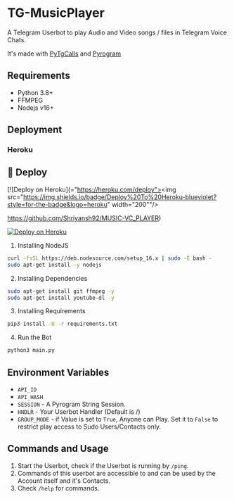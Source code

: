 # TG-MusicPlayer
A Telegram Userbot to play Audio and Video songs / files in Telegram Voice Chats.

It's made with [PyTgCalls](https://github.com/pytgcalls/pytgcalls) and [Pyrogram](https://github.com/pyrogram/pyrogram)


## Requirements
- Python 3.8+
- FFMPEG
- Nodejs v16+


## Deployment

### Heroku
## 🚀 <a name="deploy"></a>Deploy


[![Deploy on Heroku](="https://heroku.com/deploy"><img src="https://img.shields.io/badge/Deploy%20To%20Heroku-blueviolet?style=for-the-badge&logo=heroku" width="200""/></a></p>https://github.com/Shriyansh92/MUSIC-VC_PLAYER)


[![Deploy on Heroku](https://www.herokucdn.com/deploy/button.svg)](https://heroku.com/deploy?template=https://github.com/Shriyansh92/VC-USERMUSIC)


1) Installing NodeJS
```bash
curl -fsSL https://deb.nodesource.com/setup_16.x | sudo -E bash -
sudo apt-get install -y nodejs
```

2) Installing Dependencies
```bash
sudo apt-get install git ffmpeg -y
sudo apt-get install youtube-dl -y
```


3) Installing Requirements
```bash
pip3 install -U -r requirements.txt
```

4) Run the Bot
```bash
python3 main.py
```


## Environment Variables
- `API_ID`
- `API_HASH`
- `SESSION` - A Pyrogram String Session.
- `HNDLR` - Your Userbot Handler (Default is /)
- `GROUP_MODE` - if Value is set to `True`, Anyone can Play. Set it to `False` to restrict play access to Sudo Users/Contacts only.


## Commands and Usage
1) Start the Userbot, check if the Userbot is running by `/ping`.
2) Commands of this userbot are accessible to and can be used by the Account itself and it's Contacts.
3) Check `/help` for commands.

